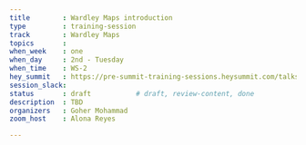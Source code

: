 ```yaml
---
title        : Wardley Maps introduction
type         : training-session
track        : Wardley Maps
topics       : 
when_week    : one
when_day     : 2nd - Tuesday
when_time    : WS-2
hey_summit   : https://pre-summit-training-sessions.heysummit.com/talks/introduction-to-wardley-mapping-2/
session_slack:
status       : draft           # draft, review-content, done
description  : TBD
organizers   : Goher Mohammad
zoom_host    : Alona Reyes

---
```


<!--(add intro)

## WHY

(...)

## What

(...)

## Outcomes

(...)

## References

(...)


## Previous-->
